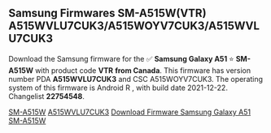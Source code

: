 <h2>Samsung Firmwares SM-A515W(VTR) A515WVLU7CUK3/A515WOYV7CUK3/A515WVLU7CUK3</h2>
Download the Samsung firmware for the ✅ <strong>Samsung Galaxy A51 </strong> ⭐ <strong>SM-A515W</strong> with product code <strong>VTR</strong> <strong> from Canada</strong>. This firmware has version number PDA <strong>A515WVLU7CUK3</strong> and CSC A515WOYV7CUK3. The operating system of this firmware is Android R , with build date 2021-12-22. Changelist <strong>22754548</strong>.

[SM-A515W](https://samfirm.shop/samsung/model/SM-A515W)
[A515WVLU7CUK3](https://samfirm.shop/samsung/pda/A515WVLU7CUK3)
[Download Firmware Samsung Galaxy A51 SM-A515W](https://samfirm.shop/samsung/firmware/484054)

